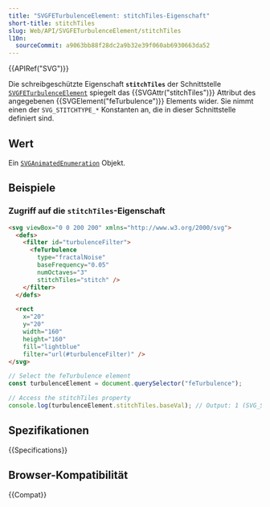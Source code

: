 ```yaml
---
title: "SVGFETurbulenceElement: stitchTiles-Eigenschaft"
short-title: stitchTiles
slug: Web/API/SVGFETurbulenceElement/stitchTiles
l10n:
  sourceCommit: a9063bb88f28dc2a9b32e39f060ab6930663da52
---
```


{{APIRef("SVG")}}

Die schreibgeschützte Eigenschaft **`stitchTiles`** der Schnittstelle [`SVGFETurbulenceElement`](/de/docs/Web/API/SVGFETurbulenceElement) spiegelt das {{SVGAttr("stitchTiles")}} Attribut des angegebenen {{SVGElement("feTurbulence")}} Elements wider. Sie nimmt einen der `SVG_STITCHTYPE_*` Konstanten an, die in dieser Schnittstelle definiert sind.

## Wert

Ein [`SVGAnimatedEnumeration`](/de/docs/Web/API/SVGAnimatedEnumeration) Objekt.

## Beispiele

### Zugriff auf die `stitchTiles`-Eigenschaft

```html
<svg viewBox="0 0 200 200" xmlns="http://www.w3.org/2000/svg">
  <defs>
    <filter id="turbulenceFilter">
      <feTurbulence
        type="fractalNoise"
        baseFrequency="0.05"
        numOctaves="3"
        stitchTiles="stitch" />
    </filter>
  </defs>

  <rect
    x="20"
    y="20"
    width="160"
    height="160"
    fill="lightblue"
    filter="url(#turbulenceFilter)" />
</svg>
```

```js
// Select the feTurbulence element
const turbulenceElement = document.querySelector("feTurbulence");

// Access the stitchTiles property
console.log(turbulenceElement.stitchTiles.baseVal); // Output: 1 (SVG_STITCHTYPE_STITCH)
```

## Spezifikationen

{{Specifications}}

## Browser-Kompatibilität

{{Compat}}
